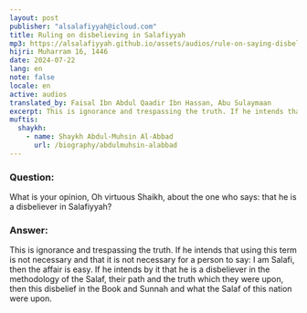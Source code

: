 ```yaml
---
layout: post
publisher: "alsalafiyyah@icloud.com"
title: Ruling on disbelieving in Salafiyyah
mp3: https://alsalafiyyah.github.io/assets/audios/rule-on-saying-disbelieve-in-salafiyyah.mp3
hijri: Muharram 16, 1446
date: 2024-07-22
lang: en
note: false
locale: en
active: audios
translated_by: Faisal Ibn Abdul Qaadir Ibn Hassan, Abu Sulaymaan
excerpt: This is ignorance and trespassing the truth. If he intends that using this term is not necessary and that it is not necessary for a person to say I am Salafi, then the affair is easy.
muftis:
  shaykh: 
    - name: Shaykh Abdul-Muhsin Al-Abbad
      url: /biography/abdulmuhsin-alabbad
---
```


### Question: 
What is your opinion, Oh virtuous Shaikh, about the one who says: that he is a disbeliever in Salafiyyah?

### Answer: 
This is ignorance and trespassing the truth. If he intends that using this term is not necessary and that it is not necessary for a person to say: I am Salafi, then the affair is easy. If he intends by it that he is a disbeliever in the methodology of the Salaf, their path and the truth which they were upon, then this disbelief in the Book and Sunnah and what the Salaf of this nation were upon. 
